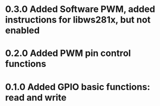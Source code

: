 # 0.3.0 Added Software PWM, added instructions for libws281x, but not enabled
# 0.2.0 Added PWM pin control functions
# 0.1.0 Added GPIO basic functions: read and write
